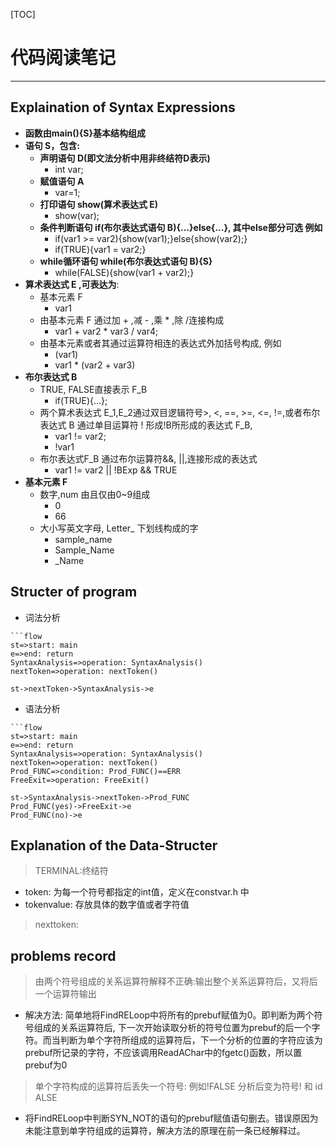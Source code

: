 [TOC]

# 代码阅读笔记
***
## Explaination of Syntax Expressions
   * **函数由main(){S}基本结构组成**
   * **语句 S，包含:**
      * **声明语句 D(即文法分析中用非终结符D表示)** 
         - int var;
      * **赋值语句 A** 
         - var=1;
      * **打印语句 show(算术表达式 E)** 
         -  show(var);
      * **条件判断语句 if(布尔表达式语句 B){...}else{...}, 其中else部分可选 例如**
         - if(var1 >= var2){show(var1);}else{show(var2);}
         - if(TRUE){var1 = var2;}
      * **while循环语句 while(布尔表达式语句 B){S}** 
         - while(FALSE){show(var1 + var2);}
   * **算术表达式 E ,可表达为**:
      * 基本元素 F 
         - var1
      * 由基本元素 F 通过加 + ,减 - ,乘 * ,除 /连接构成
         - var1 + var2 * var3 / var4;
      * 由基本元素或者其通过运算符相连的表达式外加括号构成, 例如
         - (var1)  
         - var1 * (var2 + var3)
   * **布尔表达式 B**
      * TRUE, FALSE直接表示 F_B
         - if(TRUE){...}; 
      * 两个算术表达式 E_1,E_2通过双目逻辑符号>, <, ==, >=, <=, !=,或者布尔表达式 B 通过单目运算符 ! 形成!B所形成的表达式 F_B,
         - var1 != var2;
         - !var1
      * 布尔表达式F_B 通过布尔运算符&&, ||,连接形成的表达式
         - var1 != var2 || !BExp && TRUE
   * **基本元素 F**
      * 数字,num 由且仅由0~9组成
         - 0
         - 66
      * 大小写英文字母, Letter_ 下划线构成的字
         - sample_name
         - Sample_Name
         - _Name


## Structer of program
   * 词法分析
```flow
​```flow
st=>start: main
e=>end: return
SyntaxAnalysis=>operation: SyntaxAnalysis()
nextToken=>operation: nextToken()

st->nextToken->SyntaxAnalysis->e
```
   * 语法分析
```flow
​```flow
st=>start: main
e=>end: return
SyntaxAnalysis=>operation: SyntaxAnalysis()
nextToken=>operation: nextToken()
Prod_FUNC=>condition: Prod_FUNC()==ERR
FreeExit=>operation: FreeExit()

st->SyntaxAnalysis->nextToken->Prod_FUNC
Prod_FUNC(yes)->FreeExit->e
Prod_FUNC(no)->e
```
## Explanation of the Data-Structer
   > TERMINAL:终结符
   * token: 为每一个符号都指定的int值，定义在constvar.h 中
   * tokenvalue: 存放具体的数字值或者字符值
   > nexttoken:   

## problems record

   > 由两个符号组成的关系运算符解释不正确:输出整个关系运算符后，又将后一个运算符输出
   * 解决方法: 简单地将FindRELoop中将所有的prebuf赋值为0。即判断为两个符号组成的关系运算符后, 下一次开始读取分析的符号位置为prebuf的后一个字符。而当判断为单个字符所组成的运算符后，下一个分析的位置的字符应该为prebuf所记录的字符，不应该调用ReadAChar中的fgetc()函数，所以置prebuf为0
   > 单个字符构成的运算符后丢失一个符号: 例如!FALSE 分析后变为符号! 和 id ALSE
   * 将FindRELoop中判断SYN_NOT的语句的prebuf赋值语句删去。错误原因为未能注意到单字符组成的运算符，解决方法的原理在前一条已经解释过。
